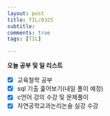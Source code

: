 ```yaml
---
layout: post
title: TIL/0325
subtitle:
comments: true
tags: [TIL]

---
```

**오늘 공부 및 일 리스트**

 - [x] 교육철학 공부
 - [x] sql 기출 훑어보기(내일 풀이 예정)
 - [x] c언어 강의 수강 및 문제풀이
 - [x] 자연공학교과논리논술 실강 수강
